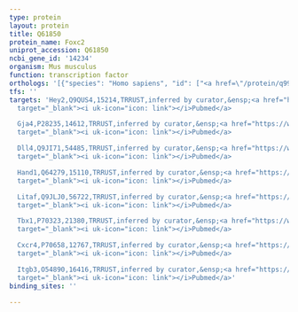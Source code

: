 ```yaml
---
type: protein
layout: protein
title: Q61850
protein_name: Foxc2
uniprot_accession: Q61850
ncbi_gene_id: '14234'
organism: Mus musculus
function: transcription factor
orthologs: '[{"species": "Homo sapiens", "id": ["<a href=\"/protein/q99958\">Q99958</a>"]}, {"species": "Rattus norvegicus", "id": ["Q63246"]}]'
tfs: ''
targets: 'Hey2,Q9QUS4,15214,TRRUST,inferred by curator,&ensp;<a href="https://www.ncbi.nlm.nih.gov/pubmed/?term=29087512%5Buid%5D+OR+18545664%5Buid%5D"
  target="_blank"><i uk-icon="icon: link"></i>Pubmed</a>

  Gja4,P28235,14612,TRRUST,inferred by curator,&ensp;<a href="https://www.ncbi.nlm.nih.gov/pubmed/?term=21515254%5Buid%5D+OR+29087512%5Buid%5D"
  target="_blank"><i uk-icon="icon: link"></i>Pubmed</a>

  Dll4,Q9JI71,54485,TRRUST,inferred by curator,&ensp;<a href="https://www.ncbi.nlm.nih.gov/pubmed/?term=16678147%5Buid%5D+OR+29087512%5Buid%5D+OR+18545664%5Buid%5D"
  target="_blank"><i uk-icon="icon: link"></i>Pubmed</a>

  Hand1,Q64279,15110,TRRUST,inferred by curator,&ensp;<a href="https://www.ncbi.nlm.nih.gov/pubmed/?term=19170063%5Buid%5D+OR+29087512%5Buid%5D"
  target="_blank"><i uk-icon="icon: link"></i>Pubmed</a>

  Litaf,Q9JLJ0,56722,TRRUST,inferred by curator,&ensp;<a href="https://www.ncbi.nlm.nih.gov/pubmed/?term=29087512%5Buid%5D+OR+12533514%5Buid%5D"
  target="_blank"><i uk-icon="icon: link"></i>Pubmed</a>

  Tbx1,P70323,21380,TRRUST,inferred by curator,&ensp;<a href="https://www.ncbi.nlm.nih.gov/pubmed/?term=29087512%5Buid%5D+OR+12533514%5Buid%5D"
  target="_blank"><i uk-icon="icon: link"></i>Pubmed</a>

  Cxcr4,P70658,12767,TRRUST,inferred by curator,&ensp;<a href="https://www.ncbi.nlm.nih.gov/pubmed/?term=18187037%5Buid%5D+OR+29087512%5Buid%5D"
  target="_blank"><i uk-icon="icon: link"></i>Pubmed</a>

  Itgb3,O54890,16416,TRRUST,inferred by curator,&ensp;<a href="https://www.ncbi.nlm.nih.gov/pubmed/?term=29087512%5Buid%5D+OR+18579532%5Buid%5D"
  target="_blank"><i uk-icon="icon: link"></i>Pubmed</a>'
binding_sites: ''

---
```

